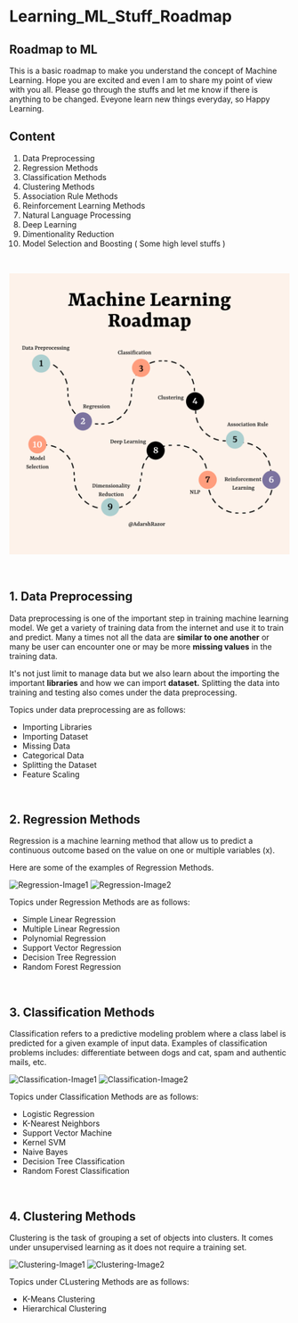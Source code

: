 # Learning_ML_Stuff_Roadmap
 
## Roadmap to ML

This is a basic roadmap to make you understand the concept of Machine Learning. Hope you are excited and even I am to share my point of view with you all. Please go through the stuffs and let me know if there is anything to be changed. Eveyone learn new things everyday, so 
Happy Learning.

## Content

1. Data Preprocessing
2. Regression Methods
3. Classification Methods
4. Clustering Methods
5. Association Rule Methods
6. Reinforcement Learning Methods
7. Natural Language Processing
8. Deep Learning 
9. Dimentionality Reduction
10. Model Selection and Boosting ( Some high level stuffs )

<br>

![Roadmap-Image](./images/Roadmaps.png)

<br>

## 1. Data Preprocessing

Data preprocessing is one of the important step in training machine learning model. We get a variety of training data from the internet and use it to train and predict. Many a times not all the data are **similar to one another** or many be user can encounter one or may be more **missing values** in the training data. 

It's not just limit to manage data but we also learn about the importing the important **libraries** and how we can import **dataset.** Splitting the data into training and testing also comes under the data preprocessing.

Topics under data preprocessing are as follows:

- Importing Libraries
- Importing Dataset
- Missing Data
- Categorical Data
- Splitting the Dataset
- Feature Scaling

<br>

## 2. Regression Methods

Regression is a machine learning method that allow us to predict a continuous outcome based on the value on one or multiple variables (x). 

Here are some of the examples of Regression Methods.

![Regression-Image1]()
![Regression-Image2]()

Topics under Regression Methods are as follows:

- Simple Linear Regression
- Multiple Linear Regression
- Polynomial Regression
- Support Vector Regression
- Decision Tree Regression
- Random Forest Regression

<br>

## 3. Classification Methods

Classification refers to a predictive modeling problem where a class label is predicted for a given example of input data. 
Examples of classification problems includes: differentiate between dogs and cat, spam and authentic mails, etc.

![Classification-Image1]()
![Classification-Image2]()

Topics under Classification Methods are as follows:

- Logistic Regression
- K-Nearest Neighbors
- Support Vector Machine
- Kernel SVM
- Naive Bayes
- Decision Tree Classification
- Random Forest Classification

<br>

## 4. Clustering Methods

Clustering is the task of grouping a set of objects into clusters. It comes under unsupervised learning as it does not require a training set.

![Clustering-Image1]()
![Clustering-Image2]()

Topics under CLustering Methods are as follows:

- K-Means Clustering
- Hierarchical Clustering

